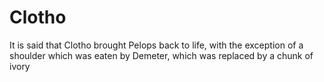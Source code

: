 # Clotho

It is said that Clotho brought Pelops back to life, with the exception of a shoulder which was eaten by Demeter, which was replaced by a chunk of ivory
